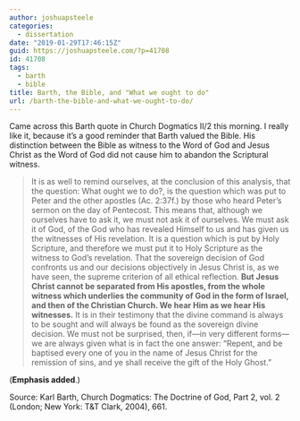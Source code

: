 ```yaml
---
author: joshuapsteele
categories:
  - dissertation
date: "2019-01-29T17:46:15Z"
guid: https://joshuapsteele.com/?p=41708
id: 41708
tags:
  - barth
  - bible
title: Barth, the Bible, and "What we ought to do"
url: /barth-the-bible-and-what-we-ought-to-do/
---
```


Came across this Barth quote in Church Dogmatics II/2 this morning. I really like it, because it’s a good reminder that Barth valued the Bible. His distinction between the Bible as witness to the Word of God and Jesus Christ as the Word of God did not cause him to abandon the Scriptural witness.

> It is as well to remind ourselves, at the conclusion of this analysis, that the question: What ought we to do?, is the question which was put to Peter and the other apostles (Ac. 2:37f.) by those who heard Peter’s sermon on the day of Pentecost. This means that, although we ourselves have to ask it, we must not ask it of ourselves. We must ask it of God, of the God who has revealed Himself to us and has given us the witnesses of His revelation. It is a question which is put by Holy Scripture, and therefore we must put it to Holy Scripture as the witness to God’s revelation. That the sovereign decision of God confronts us and our decisions objectively in Jesus Christ is, as we have seen, the supreme criterion of all ethical reflection. **But Jesus Christ cannot be separated from His apostles, from the whole witness which underlies the community of God in the form of Israel, and then of the Christian Church. We hear Him as we hear His witnesses.** It is in their testimony that the divine command is always to be sought and will always be found as the sovereign divine decision. We must not be surprised, then, if—in very different forms—we are always given what is in fact the one answer: “Repent, and be baptised every one of you in the name of Jesus Christ for the remission of sins, and ye shall receive the gift of the Holy Ghost.”

(**Emphasis added**.)

Source: Karl Barth, Church Dogmatics: The Doctrine of God, Part 2, vol. 2 (London; New York: T&amp;T Clark, 2004), 661.